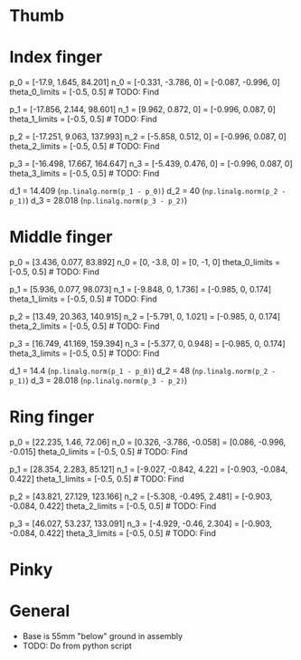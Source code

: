 # Thumb

# Index finger
p_0 = [-17.9, 1.645, 84.201]
n_0 = [-0.331, -3.786, 0] = [-0.087, -0.996, 0]
theta_0_limits = [-0.5, 0.5] # TODO: Find

p_1 = [-17.856, 2.144, 98.601]
n_1 = [9.962, 0.872, 0] = [-0.996, 0.087, 0]
theta_1_limits = [-0.5, 0.5] # TODO: Find

p_2 = [-17.251, 9.063, 137.993]
n_2 = [-5.858, 0.512, 0] = [-0.996, 0.087, 0]
theta_2_limits = [-0.5, 0.5] # TODO: Find

p_3 = [-16.498, 17.667, 164.647]
n_3 = [-5.439, 0.476, 0] = [-0.996, 0.087, 0]
theta_3_limits = [-0.5, 0.5] # TODO: Find

d_1 = 14.409 (`np.linalg.norm(p_1 - p_0)`)
d_2 = 40 (`np.linalg.norm(p_2 - p_1)`)
d_3 = 28.018 (`np.linalg.norm(p_3 - p_2)`)

# Middle finger
p_0 = [3.436, 0.077, 83.892]
n_0 = [0, -3.8, 0] = [0, -1, 0]
theta_0_limits = [-0.5, 0.5] # TODO: Find

p_1 = [5.936, 0.077, 98.073]
n_1 = [-9.848, 0, 1.736] = [-0.985, 0, 0.174]
theta_1_limits = [-0.5, 0.5] # TODO: Find

p_2 = [13.49, 20.363, 140.915]
n_2 = [-5.791, 0, 1.021] = [-0.985, 0, 0.174]
theta_2_limits = [-0.5, 0.5] # TODO: Find

p_3 = [16.749, 41.169, 159.394]
n_3 = [-5.377, 0, 0.948] = [-0.985, 0, 0.174]
theta_3_limits = [-0.5, 0.5] # TODO: Find

d_1 = 14.4 (`np.linalg.norm(p_1 - p_0)`)
d_2 = 48 (`np.linalg.norm(p_2 - p_1)`)
d_3 = 28.018 (`np.linalg.norm(p_3 - p_2)`)

# Ring finger
p_0 = [22.235, 1.46, 72.06]
n_0 = [0.326, -3.786, -0.058] = [0.086, -0.996, -0.015]
theta_0_limits = [-0.5, 0.5] # TODO: Find

p_1 = [28.354, 2.283, 85.121]
n_1 = [-9.027, -0.842, 4.22] = [-0.903, -0.084, 0.422]
theta_1_limits = [-0.5, 0.5] # TODO: Find

p_2 = [43.821, 27.129, 123.166]
n_2 = [-5.308, -0.495, 2.481] = [-0.903, -0.084, 0.422]
theta_2_limits = [-0.5, 0.5] # TODO: Find

p_3 = [46.027, 53.237, 133.091]
n_3 = [-4.929, -0.46, 2.304] = [-0.903, -0.084, 0.422]
theta_3_limits = [-0.5, 0.5] # TODO: Find

# Pinky

# General
- Base is 55mm "below" ground in assembly
- TODO: Do from python script